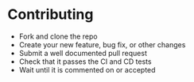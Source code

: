 # Contributing

- Fork and clone the repo
- Create your new feature, bug fix, or other changes
- Submit a well documented pull request
- Check that it passes the CI and CD tests
- Wait until it is commented on or accepted
